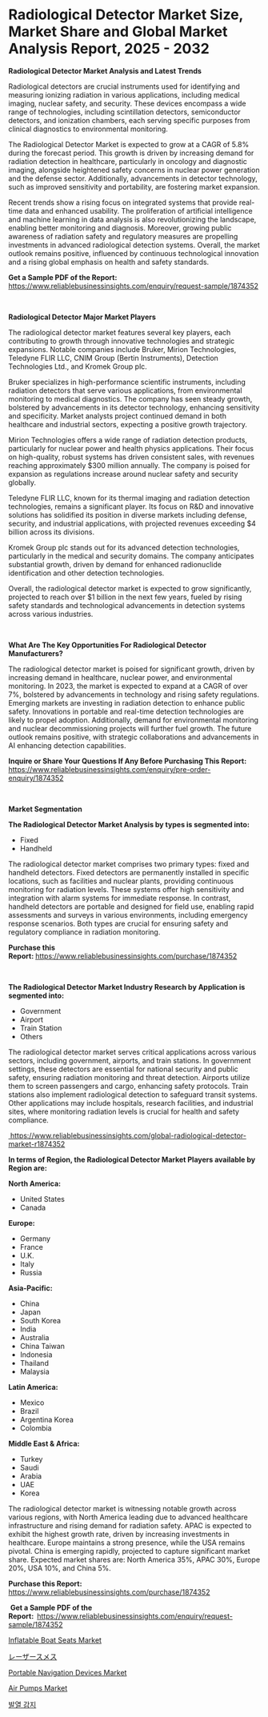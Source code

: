 <p><h1>Radiological Detector Market Size, Market Share and Global Market Analysis Report, 2025 - 2032</h1></p><p><strong>Radiological Detector Market Analysis and Latest Trends</strong></p>
<p><p>Radiological detectors are crucial instruments used for identifying and measuring ionizing radiation in various applications, including medical imaging, nuclear safety, and security. These devices encompass a wide range of technologies, including scintillation detectors, semiconductor detectors, and ionization chambers, each serving specific purposes from clinical diagnostics to environmental monitoring.</p><p>The Radiological Detector Market is expected to grow at a CAGR of 5.8% during the forecast period. This growth is driven by increasing demand for radiation detection in healthcare, particularly in oncology and diagnostic imaging, alongside heightened safety concerns in nuclear power generation and the defense sector. Additionally, advancements in detector technology, such as improved sensitivity and portability, are fostering market expansion.</p><p>Recent trends show a rising focus on integrated systems that provide real-time data and enhanced usability. The proliferation of artificial intelligence and machine learning in data analysis is also revolutionizing the landscape, enabling better monitoring and diagnosis. Moreover, growing public awareness of radiation safety and regulatory measures are propelling investments in advanced radiological detection systems. Overall, the market outlook remains positive, influenced by continuous technological innovation and a rising global emphasis on health and safety standards.</p></p>
<p><strong>Get a Sample PDF of the Report:&nbsp;</strong> <a href="https://www.reliablebusinessinsights.com/enquiry/request-sample/1874352?utm_campaign=39&utm_medium=2&utm_source=Github&utm_content=ia&utm_term=11042025&utm_id=radiological-detector">https://www.reliablebusinessinsights.com/enquiry/request-sample/1874352</a></p>
<p>&nbsp;</p>
<p><strong>Radiological Detector Major Market Players</strong></p>
<p><p>The radiological detector market features several key players, each contributing to growth through innovative technologies and strategic expansions. Notable companies include Bruker, Mirion Technologies, Teledyne FLIR LLC, CNIM Group (Bertin Instruments), Detection Technologies Ltd., and Kromek Group plc.</p><p>Bruker specializes in high-performance scientific instruments, including radiation detectors that serve various applications, from environmental monitoring to medical diagnostics. The company has seen steady growth, bolstered by advancements in its detector technology, enhancing sensitivity and specificity. Market analysts project continued demand in both healthcare and industrial sectors, expecting a positive growth trajectory.</p><p>Mirion Technologies offers a wide range of radiation detection products, particularly for nuclear power and health physics applications. Their focus on high-quality, robust systems has driven consistent sales, with revenues reaching approximately $300 million annually. The company is poised for expansion as regulations increase around nuclear safety and security globally.</p><p>Teledyne FLIR LLC, known for its thermal imaging and radiation detection technologies, remains a significant player. Its focus on R&D and innovative solutions has solidified its position in diverse markets including defense, security, and industrial applications, with projected revenues exceeding $4 billion across its divisions.</p><p>Kromek Group plc stands out for its advanced detection technologies, particularly in the medical and security domains. The company anticipates substantial growth, driven by demand for enhanced radionuclide identification and other detection technologies.</p><p>Overall, the radiological detector market is expected to grow significantly, projected to reach over $1 billion in the next few years, fueled by rising safety standards and technological advancements in detection systems across various industries.</p></p>
<p>&nbsp;</p>
<p><strong>What Are The Key Opportunities For Radiological Detector Manufacturers?</strong></p>
<p><p>The radiological detector market is poised for significant growth, driven by increasing demand in healthcare, nuclear power, and environmental monitoring. In 2023, the market is expected to expand at a CAGR of over 7%, bolstered by advancements in technology and rising safety regulations. Emerging markets are investing in radiation detection to enhance public safety. Innovations in portable and real-time detection technologies are likely to propel adoption. Additionally, demand for environmental monitoring and nuclear decommissioning projects will further fuel growth. The future outlook remains positive, with strategic collaborations and advancements in AI enhancing detection capabilities.</p></p>
<p><strong>Inquire or Share Your Questions If Any Before Purchasing This Report:</strong> <a href="https://www.reliablebusinessinsights.com/enquiry/pre-order-enquiry/1874352?utm_campaign=39&utm_medium=2&utm_source=Github&utm_content=ia&utm_term=11042025&utm_id=radiological-detector">https://www.reliablebusinessinsights.com/enquiry/pre-order-enquiry/1874352</a></p>
<p>&nbsp;</p>
<p><strong>Market Segmentation</strong></p>
<p><strong>The Radiological Detector Market Analysis by types is segmented into:</strong></p>
<p><ul><li>Fixed</li><li>Handheld</li></ul></p>
<p><p>The radiological detector market comprises two primary types: fixed and handheld detectors. Fixed detectors are permanently installed in specific locations, such as facilities and nuclear plants, providing continuous monitoring for radiation levels. These systems offer high sensitivity and integration with alarm systems for immediate response. In contrast, handheld detectors are portable and designed for field use, enabling rapid assessments and surveys in various environments, including emergency response scenarios. Both types are crucial for ensuring safety and regulatory compliance in radiation monitoring.</p></p>
<p><strong>Purchase this Report:&nbsp;</strong><a href="https://www.reliablebusinessinsights.com/purchase/1874352?utm_campaign=39&utm_medium=2&utm_source=Github&utm_content=ia&utm_term=11042025&utm_id=radiological-detector">https://www.reliablebusinessinsights.com/purchase/1874352</a></p>
<p>&nbsp;</p>
<p><strong>The Radiological Detector Market Industry Research by Application is segmented into:</strong></p>
<p><ul><li>Government</li><li>Airport</li><li>Train Station</li><li>Others</li></ul></p>
<p><p>The radiological detector market serves critical applications across various sectors, including government, airports, and train stations. In government settings, these detectors are essential for national security and public safety, ensuring radiation monitoring and threat detection. Airports utilize them to screen passengers and cargo, enhancing safety protocols. Train stations also implement radiological detection to safeguard transit systems. Other applications may include hospitals, research facilities, and industrial sites, where monitoring radiation levels is crucial for health and safety compliance.</p></p>
<p><a href="https://www.reliablebusinessinsights.com/global-radiological-detector-market-r1874352?utm_campaign=39&utm_medium=2&utm_source=Github&utm_content=ia&utm_term=11042025&utm_id=radiological-detector">&nbsp;https://www.reliablebusinessinsights.com/global-radiological-detector-market-r1874352</a></p>
<p><strong>In terms of Region, the Radiological Detector Market Players available by Region are:</strong></p>
<p>
    <p> <strong> North America: </strong>
        <ul>
            <li>United States</li>
            <li>Canada</li>
        </ul>
        </p> 
    <p> <strong> Europe: </strong>
        <ul>
            <li>Germany</li>
            <li>France</li>
            <li>U.K.</li>
            <li>Italy</li>
            <li>Russia</li>
        </ul>
        </p> 
    <p> <strong> Asia-Pacific: </strong>
        <ul>
            <li>China</li>
            <li>Japan</li>
            <li>South Korea</li>
            <li>India</li>
            <li>Australia</li>
            <li>China Taiwan</li>
            <li>Indonesia</li>
            <li>Thailand</li>
            <li>Malaysia</li>
        </ul>
        </p> 
    <p> <strong> Latin America: </strong>
        <ul>
            <li>Mexico</li>
            <li>Brazil</li>
            <li>Argentina Korea</li>
            <li>Colombia</li>
        </ul>
        </p> 
    <p> <strong> Middle East & Africa: </strong>
        <ul>
            <li>Turkey</li>
            <li>Saudi</li>
            <li>Arabia</li>
            <li>UAE</li>
            <li>Korea</li>
        </ul>
    </p>
    </p>
<p><p>The radiological detector market is witnessing notable growth across various regions, with North America leading due to advanced healthcare infrastructure and rising demand for radiation safety. APAC is expected to exhibit the highest growth rate, driven by increasing investments in healthcare. Europe maintains a strong presence, while the USA remains pivotal. China is emerging rapidly, projected to capture significant market share. Expected market shares are: North America 35%, APAC 30%, Europe 20%, USA 10%, and China 5%.</p></p>
<p><strong>Purchase this Report: </strong><a href="https://www.reliablebusinessinsights.com/purchase/1874352?utm_campaign=39&utm_medium=2&utm_source=Github&utm_content=ia&utm_term=11042025&utm_id=radiological-detector">https://www.reliablebusinessinsights.com/purchase/1874352</a></p>
<p>&nbsp;<strong>Get a Sample PDF of the Report:&nbsp;&nbsp;</strong><a href="https://www.reliablebusinessinsights.com/enquiry/request-sample/1874352?utm_campaign=39&utm_medium=2&utm_source=Github&utm_content=ia&utm_term=11042025&utm_id=radiological-detector">https://www.reliablebusinessinsights.com/enquiry/request-sample/1874352</a></p>
<p><strong></strong></p>
<p><p><a href="https://github.com/denbelnmer50/Market-Research-Report-List-1/blob/main/inflatable-boat-seats-market.md?utm_campaign=39&utm_medium=2&utm_source=Github&utm_content=ia&utm_term=11042025&utm_id=radiological-detector">Inflatable Boat Seats Market</a></p><p><a href="https://github.com/mohamedbakry57/Market-Research-Report-List-7/blob/main/965348654742.md?utm_campaign=39&utm_medium=2&utm_source=Github&utm_content=ia&utm_term=11042025&utm_id=radiological-detector">レーザースメス</a></p><p><a href="https://github.com/krulicfidura/Market-Research-Report-List-1/blob/main/portable-navigation-devices-market.md?utm_campaign=39&utm_medium=2&utm_source=Github&utm_content=ia&utm_term=11042025&utm_id=radiological-detector">Portable Navigation Devices Market</a></p><p><a href="https://github.com/shewlisapsai/Market-Research-Report-List-1/blob/main/air-pumps-market.md?utm_campaign=39&utm_medium=2&utm_source=Github&utm_content=ia&utm_term=11042025&utm_id=radiological-detector">Air Pumps Market</a></p><p><a href="https://github.com/laholand/Market-Research-Report-List-7/blob/main/241016554817.md?utm_campaign=39&utm_medium=2&utm_source=Github&utm_content=ia&utm_term=11042025&utm_id=radiological-detector">발열 감지</a></p></p>